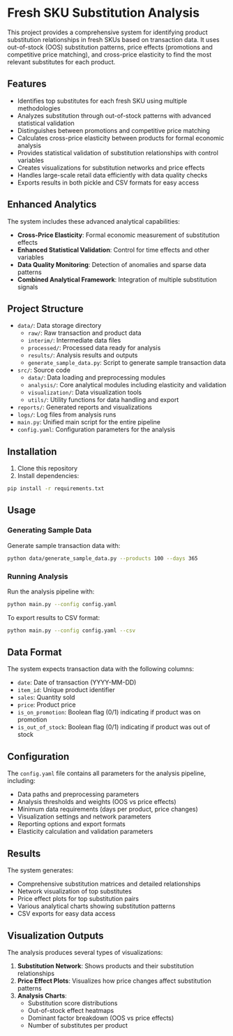 # Fresh SKU Substitution Analysis

This project provides a comprehensive system for identifying product substitution relationships in fresh SKUs based on transaction data. It uses out-of-stock (OOS) substitution patterns, price effects (promotions and competitive price matching), and cross-price elasticity to find the most relevant substitutes for each product.

## Features

- Identifies top substitutes for each fresh SKU using multiple methodologies
- Analyzes substitution through out-of-stock patterns with advanced statistical validation
- Distinguishes between promotions and competitive price matching
- Calculates cross-price elasticity between products for formal economic analysis
- Provides statistical validation of substitution relationships with control variables
- Creates visualizations for substitution networks and price effects
- Handles large-scale retail data efficiently with data quality checks
- Exports results in both pickle and CSV formats for easy access

## Enhanced Analytics

The system includes these advanced analytical capabilities:

- **Cross-Price Elasticity**: Formal economic measurement of substitution effects
- **Enhanced Statistical Validation**: Control for time effects and other variables
- **Data Quality Monitoring**: Detection of anomalies and sparse data patterns
- **Combined Analytical Framework**: Integration of multiple substitution signals

## Project Structure

- `data/`: Data storage directory
  - `raw/`: Raw transaction and product data
  - `interim/`: Intermediate data files
  - `processed/`: Processed data ready for analysis
  - `results/`: Analysis results and outputs
  - `generate_sample_data.py`: Script to generate sample transaction data
- `src/`: Source code
  - `data/`: Data loading and preprocessing modules
  - `analysis/`: Core analytical modules including elasticity and validation
  - `visualization/`: Data visualization tools
  - `utils/`: Utility functions for data handling and export
- `reports/`: Generated reports and visualizations
- `logs/`: Log files from analysis runs
- `main.py`: Unified main script for the entire pipeline
- `config.yaml`: Configuration parameters for the analysis

## Installation

1. Clone this repository
2. Install dependencies:

```bash
pip install -r requirements.txt
```

## Usage

### Generating Sample Data

Generate sample transaction data with:

```bash
python data/generate_sample_data.py --products 100 --days 365
```

### Running Analysis

Run the analysis pipeline with:

```bash
python main.py --config config.yaml
```

To export results to CSV format:

```bash
python main.py --config config.yaml --csv
```

## Data Format

The system expects transaction data with the following columns:
- `date`: Date of transaction (YYYY-MM-DD)
- `item_id`: Unique product identifier
- `sales`: Quantity sold
- `price`: Product price
- `is_on_promotion`: Boolean flag (0/1) indicating if product was on promotion
- `is_out_of_stock`: Boolean flag (0/1) indicating if product was out of stock

## Configuration

The `config.yaml` file contains all parameters for the analysis pipeline, including:

- Data paths and preprocessing parameters
- Analysis thresholds and weights (OOS vs price effects)
- Minimum data requirements (days per product, price changes)
- Visualization settings and network parameters
- Reporting options and export formats
- Elasticity calculation and validation parameters

## Results

The system generates:

- Comprehensive substitution matrices and detailed relationships
- Network visualization of top substitutes
- Price effect plots for top substitution pairs
- Various analytical charts showing substitution patterns
- CSV exports for easy data access

## Visualization Outputs

The analysis produces several types of visualizations:

1. **Substitution Network**: Shows products and their substitution relationships
2. **Price Effect Plots**: Visualizes how price changes affect substitution patterns
3. **Analysis Charts**: 
   - Substitution score distributions
   - Out-of-stock effect heatmaps
   - Dominant factor breakdown (OOS vs price effects)
   - Number of substitutes per product